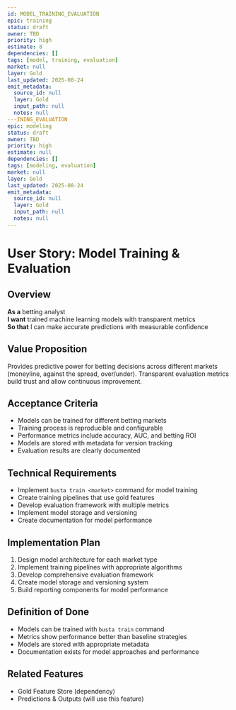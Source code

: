 ```yaml
---
id: MODEL_TRAINING_EVALUATION
epic: training
status: draft
owner: TBD
priority: high
estimate: 8
dependencies: []
tags: [model, training, evaluation]
market: null
layer: Gold
last_updated: 2025-08-24
emit_metadata:
  source_id: null
  layer: Gold
  input_path: null
  notes: null
---INING_EVALUATION
epic: modeling
status: draft
owner: TBD
priority: high
estimate: null
dependencies: []
tags: [modeling, evaluation]
market: null
layer: Gold
last_updated: 2025-08-24
emit_metadata:
  source_id: null
  layer: Gold
  input_path: null
  notes: null
---
```


# User Story: Model Training & Evaluation

## Overview
**As a** betting analyst  
**I want** trained machine learning models with transparent metrics  
**So that** I can make accurate predictions with measurable confidence

## Value Proposition
Provides predictive power for betting decisions across different markets (moneyline, against the spread, over/under). Transparent evaluation metrics build trust and allow continuous improvement.

## Acceptance Criteria
- Models can be trained for different betting markets
- Training process is reproducible and configurable
- Performance metrics include accuracy, AUC, and betting ROI
- Models are stored with metadata for version tracking
- Evaluation results are clearly documented

## Technical Requirements
- Implement `busta train <market>` command for model training
- Create training pipelines that use gold features
- Develop evaluation framework with multiple metrics
- Implement model storage and versioning
- Create documentation for model performance

## Implementation Plan
1. Design model architecture for each market type
2. Implement training pipelines with appropriate algorithms
3. Develop comprehensive evaluation framework
4. Create model storage and versioning system
5. Build reporting components for model performance

## Definition of Done
- Models can be trained with `busta train` command
- Metrics show performance better than baseline strategies
- Models are stored with appropriate metadata
- Documentation exists for model approaches and performance

## Related Features
- Gold Feature Store (dependency)
- Predictions & Outputs (will use this feature)
